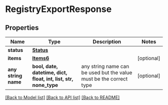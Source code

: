# RegistryExportResponse


## Properties
Name | Type | Description | Notes
------------ | ------------- | ------------- | -------------
**status** | [**Status**](Status.md) |  | 
**items** | [**Items6**](Items6.md) |  | [optional] 
**any string name** | **bool, date, datetime, dict, float, int, list, str, none_type** | any string name can be used but the value must be the correct type | [optional]

[[Back to Model list]](../README.md#documentation-for-models) [[Back to API list]](../README.md#documentation-for-api-endpoints) [[Back to README]](../README.md)


